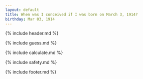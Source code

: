 ```yaml
---
layout: default
title: When was I conceived if I was born on March 3, 1914?
birthday: Mar 03, 1914
---
```


{% include header.md %}

{% include guess.md %}

{% include calculate.md %}

{% include safety.md %}

{% include footer.md %}



